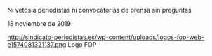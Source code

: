 Ni vetos a periodistas ni convocatorias de prensa sin preguntas

18 noviembre de 2019

http://sindicato-periodistas.es/wp-content/uploads/logos-fop-web-e1574081321137.png
Logo FOP
